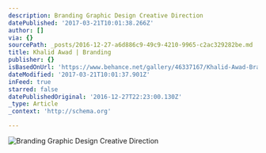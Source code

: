 ```yaml
---
description: Branding Graphic Design Creative Direction
datePublished: '2017-03-21T10:01:38.266Z'
author: []
via: {}
sourcePath: _posts/2016-12-27-a6d886c9-49c9-4210-9965-c2ac329282be.md
title: Khalid Awad | Branding
publisher: {}
isBasedOnUrl: 'https://www.behance.net/gallery/46337167/Khalid-Awad-Branding'
dateModified: '2017-03-21T10:01:37.901Z'
inFeed: true
starred: false
datePublishedOriginal: '2016-12-27T22:23:00.130Z'
_type: Article
_context: 'http://schema.org'

---
```

![Branding Graphic Design Creative Direction](https://the-grid-user-content.s3-us-west-2.amazonaws.com/53e8c381-573e-4f49-8f75-0a9633381617.jpg)